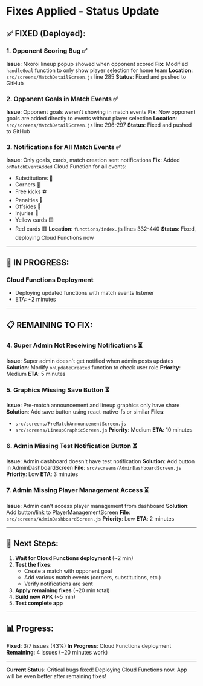 # Fixes Applied - Status Update

## ✅ FIXED (Deployed):

### 1. Opponent Scoring Bug ✅
**Issue**: Nkoroi lineup popup showed when opponent scored
**Fix**: Modified `handleGoal` function to only show player selection for home team
**Location**: `src/screens/MatchDetailScreen.js` line 285
**Status**: Fixed and pushed to GitHub

### 2. Opponent Goals in Match Events ✅
**Issue**: Opponent goals weren't showing in match events
**Fix**: Now opponent goals are added directly to events without player selection
**Location**: `src/screens/MatchDetailScreen.js` line 296-297
**Status**: Fixed and pushed to GitHub

### 3. Notifications for All Match Events ✅
**Issue**: Only goals, cards, match creation sent notifications
**Fix**: Added `onMatchEventAdded` Cloud Function for all events:
- Substitutions 🔄
- Corners 🚩
- Free kicks ⚽
- Penalties 🎯
- Offsides 🚫
- Injuries 🏥
- Yellow cards 🟨
- Red cards 🟥
**Location**: `functions/index.js` lines 332-440
**Status**: Fixed, deploying Cloud Functions now

---

## 🔄 IN PROGRESS:

### Cloud Functions Deployment
- Deploying updated functions with match events listener
- ETA: ~2 minutes

---

## 📋 REMAINING TO FIX:

### 4. Super Admin Not Receiving Notifications ⏳
**Issue**: Super admin doesn't get notified when admin posts updates
**Solution**: Modify `onUpdateCreated` function to check user role
**Priority**: Medium
**ETA**: 5 minutes

### 5. Graphics Missing Save Button ⏳
**Issue**: Pre-match announcement and lineup graphics only have share
**Solution**: Add save button using react-native-fs or similar
**Files**: 
- `src/screens/PreMatchAnnouncementScreen.js`
- `src/screens/LineupGraphicScreen.js`
**Priority**: Medium
**ETA**: 10 minutes

### 6. Admin Missing Test Notification Button ⏳
**Issue**: Admin dashboard doesn't have test notification
**Solution**: Add button in AdminDashboardScreen
**File**: `src/screens/AdminDashboardScreen.js`
**Priority**: Low
**ETA**: 3 minutes

### 7. Admin Missing Player Management Access ⏳
**Issue**: Admin can't access player management from dashboard
**Solution**: Add button/link to PlayerManagementScreen
**File**: `src/screens/AdminDashboardScreen.js`
**Priority**: Low
**ETA**: 2 minutes

---

## 🎯 Next Steps:

1. **Wait for Cloud Functions deployment** (~2 min)
2. **Test the fixes**:
   - Create a match with opponent goal
   - Add various match events (corners, substitutions, etc.)
   - Verify notifications are sent
3. **Apply remaining fixes** (~20 min total)
4. **Build new APK** (~5 min)
5. **Test complete app**

---

## 📊 Progress:

**Fixed**: 3/7 issues (43%)
**In Progress**: Cloud Functions deployment
**Remaining**: 4 issues (~20 minutes work)

---

**Current Status**: Critical bugs fixed! Deploying Cloud Functions now. App will be even better after remaining fixes!
